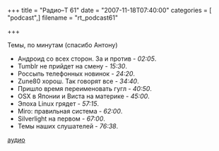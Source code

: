 +++
title = "Радио–Т 61"
date = "2007-11-18T07:40:00"
categories = [ "podcast",]
filename = "rt_podcast61"

+++

Темы, по минутам (спасибо Антону)

- Андроид со всех сторон. За и против - *02:05*.
- Tumblr не прийдет на смену - *15:30*.
- Россыпь телефонных новинок - *24:20*.
- Zune80 хорош. Так говорят все - *34:40*.
- Пришло время переименовать гугл - *40:50*.
- OSX в Японии и Виста на материке - *45:00*.
- Эпоха Linux грядет - *57:15*.
- Miro: правильная система - *62:00*.
- Silverlight на первом - *67:00*.
- Темы наших слушателей - *76:38*.

[аудио](https://cdn.radio-t.com/rt_podcast61.mp3)
<audio src="https://cdn.radio-t.com/rt_podcast61.mp3" preload="none"></audio>
